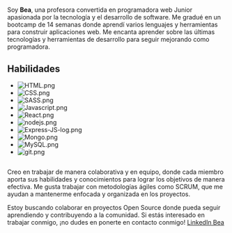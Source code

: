 # <title> Hello World </title>

Soy **Bea**, una profesora convertida en programadora web Junior apasionada por la tecnología y el desarrollo de software. Me gradué en un bootcamp de 14 semanas donde aprendí varios lenguajes y herramientas para construir aplicaciones web. Me encanta aprender sobre las últimas tecnologías y herramientas de desarrollo para seguir mejorando como programadora.

## Habilidades

- ![HTML.png](https://i.postimg.cc/2y7LB9Yy/HTML.png)
- ![CSS.png](https://i.postimg.cc/zv25MTSp/CSS.png)
- ![SASS.png](https://i.postimg.cc/9QcxnzQw/SASS.png)
- ![Javascript.png](https://i.postimg.cc/7ZNLqJV1/Javascript.png)
- ![React.png](https://i.postimg.cc/j2gSypD8/React.png)
- ![nodejs.png](https://i.postimg.cc/VLJKnXTg/nodejs.png)
- ![Express-JS-log.png](https://i.postimg.cc/jj7cmKK7/Express-JS-log.png)
- ![Mongo.png](https://i.postimg.cc/767zMM0v/Mongo.png)
- ![MySQL.png](https://i.postimg.cc/7ZM026xX/MySQL.png)
- ![git.png](https://i.postimg.cc/LXFYXFPL/git.png)

##

Creo en trabajar de manera colaborativa y en equipo, donde cada miembro aporta sus habilidades y conocimientos para lograr los objetivos de manera efectiva. Me gusta trabajar con metodologías ágiles como SCRUM, que me ayudan a mantenerme enfocada y organizada en los proyectos.

Estoy buscando colaborar en proyectos Open Source donde pueda seguir aprendiendo y contribuyendo a la comunidad. Si estás interesado en trabajar conmigo, ¡no dudes en ponerte en contacto conmigo! [LinkedIn Bea](https://www.linkedin.com/in/bea-figueroa/)

